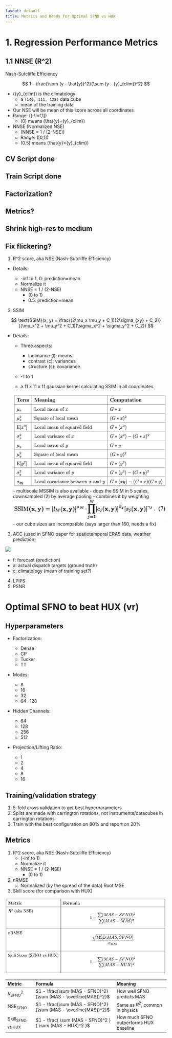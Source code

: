 ```yaml
---
layout: default
title: Metrics and Ready for Optimal SFNO vs HUX
---
```

# 1. Regression Performance Metrics
## 1.1 NNSE \(R^2\)

Nash-Sutcliffe Efficiency

$$
1 - \frac{\sum (y - \hat{y})^2}{\sum (y - {y}_{clim})^2}
$$

- \({y}_{clim}\) is the climatology
    - a `(140, 111, 128)` data cube
    - mean of the training data
- Our NSE will be mean of this score across all coordinates
- Range: \((-\inf,1]\)
    - \(0\) means \(\hat{y}={y}_{clim}\)
- NNSE (Normalized NSE)
    - \(NNSE = 1 / (2-NSE)\)
    - Range: \([0,1]\)
    - \(0.5\) means \(\hat{y}={y}_{clim}\)

## CV Script done

## Train Script done

## Factorization?

## Metrics?

## Shrink high-res to medium

## Fix flickering?

1. R^2 score, aka NSE (Nash-Sutcliffe Efficiency)



- Details:

    - -inf to 1, 0: prediction=mean
    - Normalize it
    - NNSE = 1 / (2-NSE)
        - (0 to 1)
        - 0.5: prediction=mean

2. SSIM

$$
\text{SSIM}(x, y) = 
\frac{(2\mu_x \mu_y + C_1)(2\sigma_{xy} + C_2)}
     {(\mu_x^2 + \mu_y^2 + C_1)(\sigma_x^2 + \sigma_y^2 + C_2)}
$$

- Details:

    - Three aspects:

        - luminance (l): means
        - contrast (c): variances
        - structure (s): covariance

    - -1 to 1
    - a 11 x 11 x 11 gaussian kernel calculating SSIM in all coordinates
    <img src="resources/week_19/ssim_calculation.png">
    - multiscale MSSIM is also available
        - does the SSIM in 5 scales, downsampled (2) by average pooling
        - combines it by weighting
        <img src="resources/week_19/mssim.png">
        - our cube sizes are incompatible (says larger than 160, needs a fix)

3. ACC (used in SFNO paper for spatiotemporal ERA5 data, weather prediction)

<img src="https://wattclarity.com.au/wp-content/uploads/2022/10/ACCFormula-300x88.png">

- f: forecast (prediction)
- a: actual dispatch targets (ground truth)
- c: climatology (mean of training set?)

4. LPIPS
5. PSNR

# Optimal SFNO to beat HUX (vr)

## Hyperparameters

- Factorization:
    - Dense
    - CP
    - Tucker
    - TT


- Modes:
    - 8
    - 16
    - 32
    - 64
    -128


- Hidden Channels:
    - 64
    - 128
    - 256
    - 512


- Projection/Lifting Ratio:
    - 1
    - 2
    - 4
    - 8
    - 16

## Training/validation strategy

1. 5-fold cross validation to get best hyperparameters
2. Splits are made with carrington rotations, not instruments/datacubes in carrington rotations
3. Train with the best configuration on 80% and report on 20%


## Metrics

1. R^2 score, aka NSE (Nash-Sutcliffe Efficiency)
    - (-inf to 1)
    - Normalize it
    - NNSE = 1 / (2-NSE)
        - (0 to 1)
2. nRMSE
    - Normalized (by the spread of the data) Root MSE
3. Skill score (for comparison with HUX)


<img src="resources/week_19/metrics.png"/>


| Metric                        | Formula                                                                                   | Meaning                                |
|:-------------------------------|:------------------------------------------------------------------------------------------|:---------------------------------------|
| $R^2_{\text{SFNO}}$         | $1 - \frac{\sum (MAS - SFNO)^2}{\sum (MAS - \overline{MAS})^2}$                      | How well SFNO predicts MAS             |
| $\text{NSE}_{\text{SFNO}}$  | $1 - \frac{\sum (MAS - SFNO)^2}{\sum (MAS - \overline{MAS})^2}$                      | Same as $R^2$, common in physics     |
| $\text{Skill}_{\text{SFNO vs HUX}}$ | $1 - \frac{ \sum (MAS - SFNO)^2 }{ \sum (MAS - HUX)^2 }$ | How much SFNO outperforms HUX baseline |
